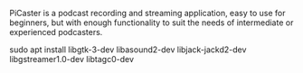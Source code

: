 PiCaster is a podcast recording and streaming application,
easy to use for beginners, but with enough functionality
to suit the needs of intermediate or experienced podcasters.

sudo apt install libgtk-3-dev libasound2-dev libjack-jackd2-dev libgstreamer1.0-dev libtagc0-dev
